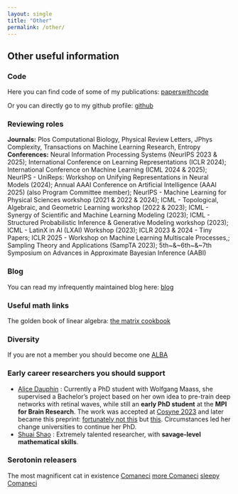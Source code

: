 ```yaml
---
layout: single
title: "Other"
permalink: /other/
---
```





## Other useful information

### Code
Here you can find code of some of my publications: [paperswithcode](https://paperswithcode.com/search?q_meta=&q_type=&q=dimitra+maoutsa)

Or you can directly go to my github profile: [github](https://github.com/dimitra-maoutsa)

### Reviewing roles

**Journals:**  Plos Computational Biology, Physical Review Letters, JPhys Complexity, Transactions on Machine Learning Research, Entropy
**Conferences:** 
Neural Information Processing Systems (NeurIPS 2023 \& 2025);
International Conference on Learning Representations (ICLR 2024);
International Conference on Machine Learning (ICML 2024 \& 2025);
NeurIPS - UniReps: Workshop on Unifying Representations in Neural Models (2024);
Annual AAAI Conference on Artificial Intelligence (AAAI 2025) (also Program Committee member);
NeurIPS - Machine Learning for Physical Sciences workshop (2021 \& 2022 \& 2024);
ICML - Topological, Algebraic, and Geometric Learning workshop (2022 \& 2023);
ICML - Synergy of Scientific and Machine Learning Modeling (2023);
ICML - Structured Probabilistic Inference \& Generative Modeling workshop (2023);
ICML - LatinX in AI (LXAI) Workshop (2023);
ICLR 2023 \& 2024 - Tiny Papers;
ICLR 2025 - Workshop on Machine Learning Multiscale Processes,;
 Sampling Theory and Applications (SampTA 2023);
5th~\&~6th~\&~7th Symposium on Advances in Approximate Bayesian Inference (AABI)


### Blog

You can read my infrequently maintained blog here: [blog](https://dimitra-maoutsa.github.io/M-Dims-Blog/)


### Useful math links

The golden book of linear algebra: [the matrix cookbook](https://www.math.uwaterloo.ca/~hwolkowi/matrixcookbook.pdf)



### Diversity

If you are not a member you should become one [ALBA](https://www.alba.network/)


### Early career researchers you should support

- [Alice Dauphin](https://gehirnforschung.at/member/alice-dauphin/) : Currently a PhD student with Wolfgang Maass, she supervised a Bachelor’s project based on her own idea to pre-train deep networks with retinal waves, while still an **early PhD student** at the **MPI for Brain Research**. The work was accepted at [Cosyne 2023](https://static1.squarespace.com/static/6102ca347474c263c40150cd/t/640b6dddade84c6e64d09bdd/1678470629682/Cosyne2023_program_book.pdf) and later became this preprint: [fortunately not this](https://www.biorxiv.org/content/10.1101/2024.06.15.599143v1?versioned=true) but [this](https://www.biorxiv.org/content/10.1101/2024.06.15.599143v2). Circumstances led her change universities to continue her PhD.
- [Shuai Shao](https://scholar.google.com/citations?hl=en&user=M5KlS1lnQn8C&view_op=list_works&sortby=pubdate) : Extremely talented researcher, with **savage-level mathematical skills**.




### Serotonin releasers

The most magnificent cat in existence [Comaneci](https://raw.githubusercontent.com/dimitra-maoutsa/dimitra-maoutsa.github.io/refs/heads/master/images/20250327_151412.jpg) [more Comaneci](https://raw.githubusercontent.com/dimitra-maoutsa/dimitra-maoutsa.github.io/refs/heads/master/images/coma.jpg) [sleepy Comaneci](https://raw.githubusercontent.com/dimitra-maoutsa/dimitra-maoutsa.github.io/refs/heads/master/images/sleepy_coma.jpg)
